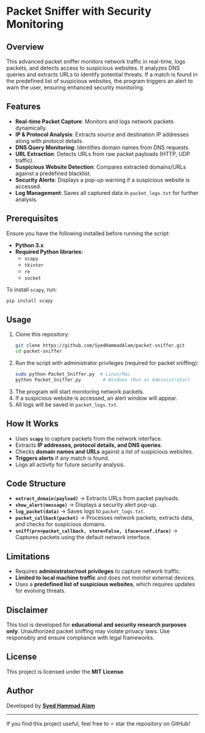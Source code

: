 # Packet Sniffer with Security Monitoring

## Overview
This advanced packet sniffer monitors network traffic in real-time, logs packets, and detects access to suspicious websites. It analyzes DNS queries and extracts URLs to identify potential threats. If a match is found in the predefined list of suspicious websites, the program triggers an alert to warn the user, ensuring enhanced security monitoring.

## Features
- **Real-time Packet Capture**: Monitors and logs network packets dynamically.
- **IP & Protocol Analysis**: Extracts source and destination IP addresses along with protocol details.
- **DNS Query Monitoring**: Identifies domain names from DNS requests.
- **URL Extraction**: Detects URLs from raw packet payloads (HTTP, UDP traffic).
- **Suspicious Website Detection**: Compares extracted domains/URLs against a predefined blacklist.
- **Security Alerts**: Displays a pop-up warning if a suspicious website is accessed.
- **Log Management**: Saves all captured data in `packet_logs.txt` for further analysis.

## Prerequisites
Ensure you have the following installed before running the script:
- **Python 3.x**
- **Required Python libraries:**
  - `scapy`
  - `tkinter`
  - `re`
  - `socket`

To install `scapy`, run:
```sh
pip install scapy
```

## Usage
1. Clone this repository:
   ```sh
   git clone https://github.com/SyedHammadAlam/packet-sniffer.git
   cd packet-sniffer
   ```
2. Run the script with administrator privileges (required for packet sniffing):
   ```sh
   sudo python Packet_Sniffer.py  # Linux/Mac
   python Packet_Sniffer.py        # Windows (Run as Administrator)
   ```
3. The program will start monitoring network packets.
4. If a suspicious website is accessed, an alert window will appear.
5. All logs will be saved in `packet_logs.txt`.

## How It Works
- Uses **`scapy`** to capture packets from the network interface.
- Extracts **IP addresses, protocol details, and DNS queries**.
- Checks **domain names and URLs** against a list of suspicious websites.
- **Triggers alerts** if any match is found.
- Logs all activity for future security analysis.

## Code Structure
- **`extract_domain(payload)`** → Extracts URLs from packet payloads.
- **`show_alert(message)`** → Displays a security alert pop-up.
- **`log_packet(data)`** → Saves logs to `packet_logs.txt`.
- **`packet_callback(packet)`** → Processes network packets, extracts data, and checks for suspicious domains.
- **`sniff(prn=packet_callback, store=False, iface=conf.iface)`** → Captures packets using the default network interface.

## Limitations
- Requires **administrator/root privileges** to capture network traffic.
- **Limited to local machine traffic** and does not monitor external devices.
- Uses a **predefined list of suspicious websites**, which requires updates for evolving threats.

## Disclaimer
This tool is developed for **educational and security research purposes only**. Unauthorized packet sniffing may violate privacy laws. Use responsibly and ensure compliance with legal frameworks.

## License
This project is licensed under the **MIT License**.

## Author
Developed by **[Syed Hammad Alam](https://github.com/SyedHammadAlam)**

---
If you find this project useful, feel free to ⭐ star the repository on GitHub!

